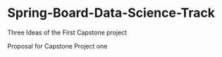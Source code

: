 # Spring-Board-Data-Science-Track
Three Ideas of the First Capstone project 

Proposal for Capstone Project one

